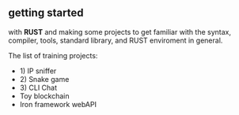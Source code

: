  <p>
 <h2>getting started</h2> with <b>RUST</b> and making some projects
 to get familiar with the syntax, compiler, tools,
 standard library, and RUST enviroment in general.
 <p>

<p>The list of training projects:</p>
 <ul>
    <li>1) IP sniffer</li>
    <li>2) Snake game</li>
    <li>3) CLI Chat</li>
    <li>Toy blockchain</li>
    <li>Iron framework webAPI</li>
</ul>